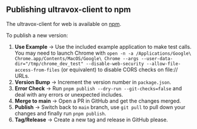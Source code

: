 ## Publishing ultravox-client to npm

The ultravox-client for web is available on [npm](https://www.npmjs.com/package/ultravox-client).

To publish a new version:

1. **Use Example** → Use the included example application to make test calls. You may need to launch Chrome with `open -n -a /Applications/Google\ Chrome.app/Contents/MacOS/Google\ Chrome --args --user-data-dir="/tmp/chrome_dev_test" --disable-web-security --allow-file-access-from-files` (or equivalent) to disable CORS checks on file:// URLs.
1. **Version Bump** → Increment the version number in `package.json`.
1. **Error Check** → Run `pnpm publish --dry-run --git-checks=false` and deal with any errors or unexpected includes.
1. **Merge to main** → Open a PR in GitHub and get the changes merged.
1. **Publish** → Switch back to `main` branch, use `git pull` to pull down your changes and finally run `pnpm publish`.
1. **Tag/Release** → Create a new tag and release in GitHub please.

